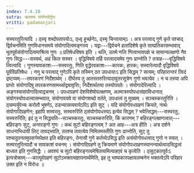 ```yaml
---
index: 7.4.10
sutra: ऋतश्च संयोगादेर्गुणः
vritti: padamanjari
---
```


 सस्वरतुरित्यादि । ठ्स्वृ शब्दोपतापयोःऽ, ठ्ध्वृ हूर्च्छनेऽ, ठ्स्मृ चिन्तायाम्ऽ । अत्र परत्वाद् गुणे कृते पश्चाद् द्विर्वचनमिति गुणविधानसमये संयोगादित्वमङ्गस्य । यद्वा---द्विर्वचने हलादिशेषे कृते साम्प्रतिकासम्भावाद् भूतपूर्वसंयोगादित्वमाश्रित्य गुणः ॥ प्रतिषेधविषय इति । थलि, उतमे णलि णित्वाभावपक्षे च सामान्यलक्षणो नैव गुणः सिद्धः---सस्वर्थ, अहं किल सस्वर । वृद्धिविषये तर्हि परत्वादयमेव गुणः प्राप्नोति ? तत्राह---वृद्धिविषये त्वित्यादि । गुणस्यावकाशः---सस्वरतुः, णिति वृद्धेरवकाशः---कारकः, हारकः; सस्वारेत्यादौ वृद्धिविषये पूर्वविप्रतिषेधः । ननु च परत्वाद् गुणेऽपि कृते तस्मिन् ठत उपधायाःऽ इति सिद्धम् ? सत्यम्; परिहारान्तरं त्विदं द्रष्टव्यम्---तपरकरणं निर्देशार्थम् । दीर्घस्य तु आतस्तरुरित्यादावुतरसूत्रेण गुणो भवत्येव । न च तस्या अपि प्राप्तेः संयोगादिषु तपरकरणसामर्थ्याद्व्यावृत्तिः; निर्देशार्थतया तस्योपपतेः । संयोगादेरित्यादि । अङ्गस्यासंयोगादित्वाद्वचनम् । उपधाग्रहणं देशविशेषोपलक्षणम्, अल्मात्रस्योपधासंज्ञाविधानात् संयोगस्योपधात्वासम्भवात्, संयोगावयवे वा संयोगशब्दो वर्तते, उपधात्वं तु मुख्यम् । सञ्चस्करतुरिति । ठ्सम्पर्युपेभ्यः करोतौ भूषणेऽ, ठडभ्यासव्यवायेऽपिऽ इति सुट् । यदि संयोगोपधग्रहणं क्रियते, नार्थः संयोगादिग्रहणेन; इहापि सस्वरतुः, सस्वरुरिति ठ्संयोगोपधस्यऽ इत्येव सिद्धम् ? भवेत्सिद्धम्---सस्वरतुः, सस्वरुरिति; इदं तु न सिद्ध्यति--सञ्चस्करतुः, सञ्चस्करुरिति, किं कारणम् ? बहिरङ्गलक्षणत्वात्---बहिरङ्गः सुट्, अन्तरङ्गो गुणः । कथं सुटो बहिरङ्गत्वम् ? अत आह---अत्र हीति । अत्र दर्शने साधनाभिधायी लिट् तावद्भवति, ततश्च तावत्येव निमितमस्तीति गुणः प्राप्नोति, सुट् तु पश्चादुपनतमुपसर्गमपेक्षत इति बहिरङ्गः, तेनासौ गुणे कर्तव्येऽसिद्ध इति असंयोगोपधत्वाद् गुणो न स्यात् । सस्वरतुरित्यादौ च सावकाशं वचनम् । संयोगादिग्रहणे तु क्रियमाणे संयोगोपधग्रहणस्यानन्यार्थत्वादसिद्धत्वं बाध्यत इति गुणसिद्धैः । अवश्यं च सुटो बहिरङ्गत्वमेषितव्यमित्याहएवं च कृत्वेति । ठ्सुट्कात्पूर्वःऽ इत्यत्रोक्तम्---कात्पूर्वग्रहणं सुटोऽभक्तत्वज्ञापनार्थमिति, इह तु भाष्यकारपक्षावलम्बनेन भक्तत्वेऽपि परिहार उक्त इति न विरोधः ॥